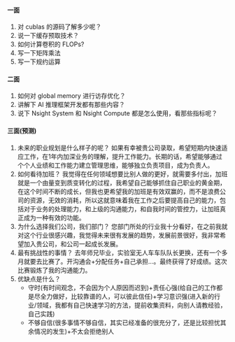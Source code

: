 #### 一面
1. 对 cublas 的源码了解多少呢？
2. 说一下缓存预取技术？
3. 如何计算卷积的 FLOPs?
4. 写一下矩阵乘法
5. 写一下规约运算

#### 二面
1. 如何对 global memory 进行访存优化？
2. 讲解下 AI 推理框架开发都有那些内容？
3. 说下 Nsight System 和 Nsight Compute 都是怎么使用，看那些指标呢？

#### 三面(预测)
1. 未来的职业规划是什么样子的呢？
    如果有幸被贵公司录取，希望短期内快速适应工作，在1年内加深业务的理解，提升工作能力。长期的话，希望能够通过个个人业绩和工作能力建立管理思维，能够独立负责项目，成为负责人。
2. 如何看待加班？
    我觉得在任何领域想要比别人做的更好，就需要多付出，加班就是一个由量变到质变转化的过程，我希望自己能够抓住自己职业的黄金期，在这个时间不断的成长，但我也更希望我的加班是有效双赢的，而不是浪费公司的资源，无效的消耗，所以这就意味着我在工作之后要提高自己的能力，包括对于业务的处理能力，和上级的沟通能力，和自我时间的管控力，让加班真正成为一种有效的功能。
3. 为什么选择我们公司，我们部门？
    您部门所处的行业我十分看好，在之前我就对这个行业很感兴趣，我觉得未来很有发展的趋势，发展前景很好，我非常希望加入贵公司，和公司一起成长发展。
4. 最有挑战性的事情？
    去年师兄毕业，实验室无人车车队队长更换，还有一个多月就要去比赛了。开沟通会+分配任务+自己承担...。最终获得了好成绩。这次比赛锻炼了我的沟通能力。
5. 优缺点是什么？
    * 守时(有时间观念，不会因为个人原因而迟到)+责任心强(给自己的工作都是尽全力做好，比较靠谱的人，可以彼此信任)+学习意识强(进入新的行业/领域，我都有自己快速学习的方法，提前收集资料，向别人请教经验，自己实践)
    * 不够自信(很多事情不够自信，其实已经准备的很充分了，还是比较担忧其余情况的发生)+不太会拒绝别人